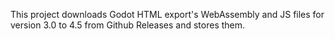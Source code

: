 This project downloads Godot HTML export's WebAssembly and JS files for version 3.0 to 4.5 from Github Releases and stores them.